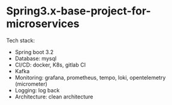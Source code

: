 # Spring3.x-base-project-for-microservices
Tech stack:
  - Spring boot 3.2
  - Database: mysql
  - CI/CD: docker, K8s, gitlab CI
  - Kafka
  - Monitoring: grafana, prometheus, tempo, loki, opentelemetry (micrometer)
  - Logging: log back
  - Architecture: clean architecture
